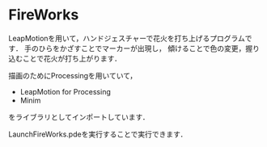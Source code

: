 # FireWorks

LeapMotionを用いて，ハンドジェスチャーで花火を打ち上げるプログラムです．
手のひらをかざすことでマーカーが出現し，
傾けることで色の変更，握り込むことで花火が打ち上がります．

描画のためにProcessingを用いていて，

- LeapMotion for Processing
- Minim

をライブラリとしてインポートしています．

LaunchFireWorks.pdeを実行することで実行できます．
